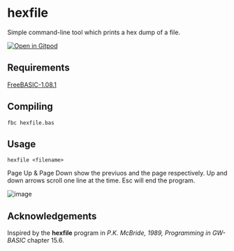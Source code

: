 # hexfile

Simple command-line tool which prints a hex dump of a file.

[![Open in Gitpod](https://gitpod.io/button/open-in-gitpod.svg)](https://gitpod.io/#https://github.com/jlaasonen/hexfile)

## Requirements

[FreeBASIC-1.08.1](https://freebasic.net/)

## Compiling

```
fbc hexfile.bas 
```

## Usage

```
hexfile <filename>
```

Page Up & Page Down show the previuos and the page respectively. Up and down arrows scroll one line at the time.
Esc will end the program.

![image](https://user-images.githubusercontent.com/404469/137791001-35666b53-f58b-4bed-98a2-0ababba3bdc6.png)

## Acknowledgements

Inspired by the **hexfile** program in *P.K. McBride, 1989, Programming in GW-BASIC* chapter 15.6.

